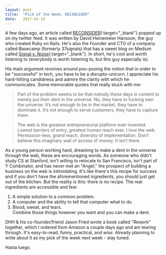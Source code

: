 ```yaml
---
layout: post
title:  "Pick of the Week: RECONSIDER"
date:   2017-01-16
---
```


A few days ago, an article called [RECONSIDER](https://m.signalvnoise.com/reconsider-41adf356857f#.2uqxrn3br){:target="_blank"} popped up on my twitter feed. It was written by David Heinemeier Hansson, the guy who created Ruby on Rails. He's also the Founder and CTO of a company called Basecamp (formerly 37signals) that has a sweet blog on Medium called [Signal v. Noise](https://m.signalvnoise.com/){:target="_blank"}. In short, he's cool and worth listening to (everybody is worth listening to, but this guy especially is).

His main argument revolves around poo-pooing the notion that in order to be "successful" in tech, you have to be a disrupto-unicorn. I appreciate his hard-hitting candidness and admire the clarity with which he communicates. Some memorable quotes that really stuck with me:

>Part of the problem seems to be that nobody these days is content to merely put their dent in the universe. No, they have to fucking own the universe. It’s not enough to be in the market, they have to dominate it. It’s not enough to serve customers, they have to capture them.

>The web is the greatest entrepreneurial platform ever invented. Lowest barriers of entry, greatest human reach ever. I love the web. Permission-less, grand reach, diversity of implementation. Don’t believe this imaginary wall of access of money. It isn’t there.

As a young person working hard, dreaming to make a dent in the universe through the web, these are encouraging words. As someone who didn't study CS at Stanford, isn't willing to relocate to San Francisco, isn't part of Y Combinator, and has never met an "Angel," the prospect of building a business on the web is intimidating. It's like there's this recipe for success and if you don't have the aforementioned ingredients, you should just get out of the kitchen. But the reality is this: there *is* no recipe. The real ingredients are accessible and few:  
1) A simple solution to a common problem.  
2) A computer and the ability to tell that computer what to do.  
3) Blood, sweat, and tears.  
Combine those things however you want and you can make a dent.

DHH & his co-founder/friend Jason Fried wrote a book called "Rework" together, which I ordered from Amazon a couple days ago and am tearing through. It's easy-to-read, funny, practical, and *wise*. Already planning to write about it as my pick of the week next week - stay tuned.

Hasta luego.
